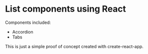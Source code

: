 # List components using React

Components included:
- Accordion
- Tabs

This is just a simple proof of concept created with create-react-app.
